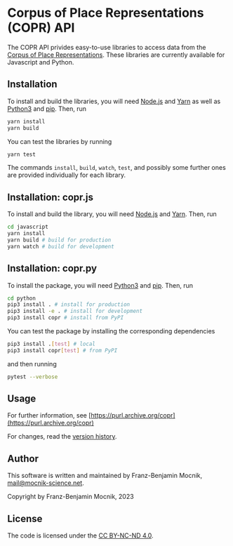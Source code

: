 # Corpus of Place Representations (COPR) API

The COPR API privides easy-to-use libraries to access data from the [Corpus of Place Representations](https://purl.archive.org/copr).  These libraries are currently available for Javascript and Python.

## Installation

To install and build the libraries, you will need [Node.js](https://nodejs.org) and [Yarn](https://yarnpkg.com) as well as [Python3](https://www.python.org) and [pip](https://pip.pypa.io).  Then, run
```bash
yarn install
yarn build
```

You can test the libraries by running
```bash
yarn test
```

The commands `install`, `build`, `watch`, `test`, and possibly some further ones are provided individually for each library.

## Installation: copr.js

To install and build the library, you will need [Node.js](https://nodejs.org) and [Yarn](https://yarnpkg.com).  Then, run
```bash
cd javascript
yarn install
yarn build # build for production
yarn watch # build for development
```

## Installation: copr.py

To install the package, you will need [Python3](https://www.python.org) and [pip](https://pip.pypa.io).  Then, run
```bash
cd python
pip3 install . # install for production
pip3 install -e . # install for development
pip3 install copr # install from PyPI
```

You can test the package by installing the corresponding dependencies
```bash
pip3 install .[test] # local
pip3 install copr[test] # from PyPI
```
and then running
```bash
pytest --verbose
```

## Usage

For further information, see [https://purl.archive.org/copr](https://purl.archive.org/copr)

For changes, read the [version history](version-history.md).

## Author

This software is written and maintained by Franz-Benjamin Mocnik, <mail@mocnik-science.net>.

Copyright by Franz-Benjamin Mocnik, 2023

## License

The code is licensed under the [CC BY-NC-ND 4.0](https://github.com/mocnik-science/copr-api/blob/master/LICENSE).
